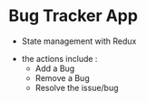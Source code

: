 # Bug Tracker App
- State management with Redux

* the actions include : 
    - Add a Bug
    - Remove a Bug
    - Resolve the issue/bug